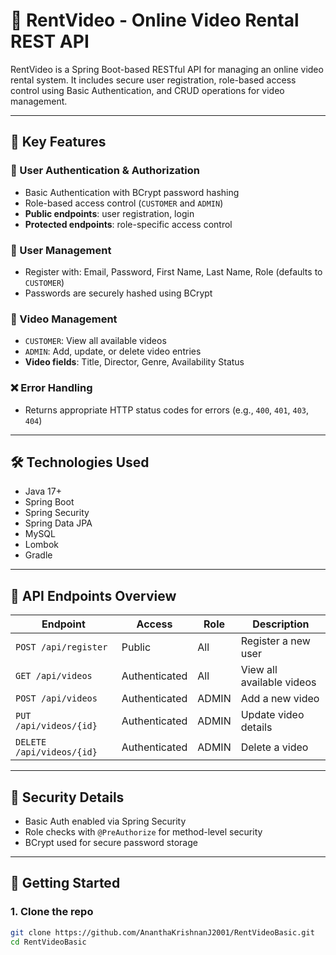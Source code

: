 # 🎠 RentVideo - Online Video Rental REST API

RentVideo is a Spring Boot-based RESTful API for managing an online video rental system. It includes secure user registration, role-based access control using Basic Authentication, and CRUD operations for video management.

---

## 🔑 Key Features

### 🔐 User Authentication & Authorization
- Basic Authentication with BCrypt password hashing
- Role-based access control (`CUSTOMER` and `ADMIN`)
- **Public endpoints**: user registration, login
- **Protected endpoints**: role-specific access control

### 👥 User Management
- Register with: Email, Password, First Name, Last Name, Role (defaults to `CUSTOMER`)
- Passwords are securely hashed using BCrypt

### 📼 Video Management
- `CUSTOMER`: View all available videos
- `ADMIN`: Add, update, or delete video entries
- **Video fields**: Title, Director, Genre, Availability Status

### ❌ Error Handling
- Returns appropriate HTTP status codes for errors (e.g., `400`, `401`, `403`, `404`)

---

## 🛠️ Technologies Used
- Java 17+
- Spring Boot
- Spring Security
- Spring Data JPA
- MySQL
- Lombok
- Gradle

---

## 📂 API Endpoints Overview

| Endpoint              | Access       | Role     | Description               |
|-----------------------|--------------|----------|---------------------------|
| `POST /api/register`  | Public       | All      | Register a new user       |
| `GET /api/videos`     | Authenticated| All      | View all available videos |
| `POST /api/videos`    | Authenticated| ADMIN    | Add a new video           |
| `PUT /api/videos/{id}`| Authenticated| ADMIN    | Update video details      |
| `DELETE /api/videos/{id}`| Authenticated| ADMIN | Delete a video            |

---

## 🔐 Security Details
- Basic Auth enabled via Spring Security
- Role checks with `@PreAuthorize` for method-level security
- BCrypt used for secure password storage

---

## 🚀 Getting Started

### 1. Clone the repo

```bash
git clone https://github.com/AnanthaKrishnanJ2001/RentVideoBasic.git
cd RentVideoBasic
